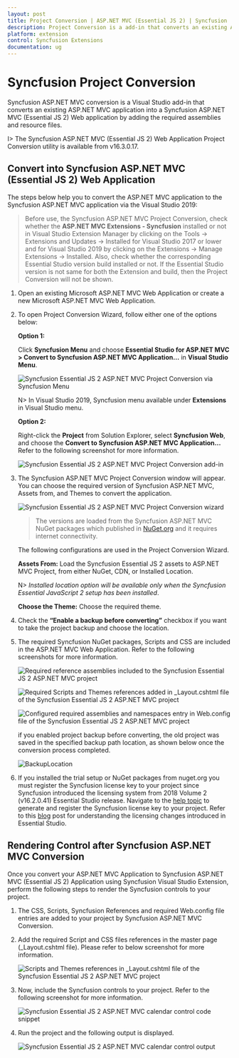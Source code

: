 ```yaml
---
layout: post
title: Project Conversion | ASP.NET MVC (Essential JS 2) | Syncfusion
description: Project Conversion is a add-in that converts an existing ASP.NET MVC project into a Syncfusion ASP.NET MVC project by adding required Essential JS 2 components
platform: extension
control: Syncfusion Extensions
documentation: ug
---
```


# Syncfusion Project Conversion

Syncfusion ASP.NET MVC conversion is a Visual Studio add-in that converts an existing ASP.NET MVC application into a Syncfusion ASP.NET MVC (Essential JS 2) Web application by adding the required assemblies and resource files.

I> The Syncfusion ASP.NET MVC (Essential JS 2) Web Application Project Conversion utility is available from v16.3.0.17. 

## Convert into Syncfusion ASP.NET MVC (Essential JS 2) Web Application 

The steps below help you to convert the ASP.NET MVC application to the Syncfusion ASP.NET MVC application via the Visual Studio 2019:

> Before use, the Syncfusion ASP.NET MVC Project Conversion, check whether the **ASP.NET MVC Extensions - Syncfusion** installed or not in Visual Studio Extension Manager by clicking on the Tools -> Extensions and Updates -> Installed for Visual Studio 2017 or lower and for Visual Studio 2019 by clicking on the Extensions -> Manage Extensions -> Installed. Also, check whether the corresponding Essential Studio version build installed or not. If the Essential Studio version is not same for both the Extension and build, then the Project Conversion will not be shown.

1. Open an existing Microsoft ASP.NET MVC Web Application or create a new Microsoft ASP.NET MVC Web Application. 

2. To open Project Conversion Wizard, follow either one of the options below:

   **Option 1:**  

    Click **Syncfusion Menu** and choose **Essential Studio for ASP.NET MVC > Convert to Syncfusion ASP.NET MVC Application…** in **Visual Studio Menu**.

   ![Syncfusion Essential JS 2 ASP.NET MVC Project Conversion via Syncfusion Menu](Project-Conversion_images/Syncfusion_Menu_ProjectConversion.png)

   N> In Visual Studio 2019, Syncfusion menu available under **Extensions** in Visual Studio menu.

   **Option 2:**  

   Right-click the **Project** from Solution Explorer, select **Syncfusion Web**, and choose the **Convert to Syncfusion ASP.NET MVC Application...** Refer to the following screenshot for more information.

   ![Syncfusion Essential JS 2 ASP.NET MVC Project Conversion add-in](Project-Conversion_images/Project-Conversion-img1.png)

3. The Syncfusion ASP.NET MVC Project Conversion window will appear. You can choose the required version of Syncfusion ASP.NET MVC, Assets from, and Themes to convert the application.

   ![Syncfusion Essential JS 2 ASP.NET MVC Project Conversion wizard](Project-Conversion_images/Project-Conversion-img2.png)

   > The versions are loaded from the Syncfusion ASP.NET MVC NuGet packages which published in [NuGet.org](https://www.nuget.org/packages?q=Tags%3A%22aspnetmvc%22syncfusion) and it requires internet connectivity.
   
   The following configurations are used in the Project Conversion Wizard.

   **Assets From:** Load the Syncfusion Essential JS 2 assets to ASP.NET MVC Project, from either NuGet, CDN, or Installed Location.  

   N> *Installed location option will be available only when the Syncfusion Essential JavaScript 2 setup has been installed*.   
   
   **Choose the Theme:** Choose the required theme.
   
4. Check the **“Enable a backup before converting”** checkbox if you want to take the project backup and choose the location.   

5. The required Syncfusion NuGet packages, Scripts and CSS are included in the ASP.NET MVC Web Application. Refer to the following screenshots for more information.

   ![Required reference assemblies included to the Syncfusion Essential JS 2 ASP.NET MVC project](Project-Conversion_images/Project-Conversion-img4.jpg)

   ![Required Scripts and Themes references added in _Layout.cshtml file of the Syncfusion Essential JS 2 ASP.NET MVC project](Project-Conversion_images/Project-Conversion-img5.jpg)
   
   ![Configured required assemblies and namespaces entry in Web.config file of the Syncfusion Essential JS 2 ASP.NET MVC project](Project-Conversion_images/Project-Conversion-img6.jpg)

   if you enabled project backup before converting, the old project was saved in the specified backup path location, as shown below once the conversion process completed.

    ![BackupLocation](Project-Conversion_images/BackupLocation.png)

6. If you installed the trial setup or NuGet packages from nuget.org you must register the Syncfusion license key to your project since Syncfusion introduced the licensing system from 2018 Volume 2 (v16.2.0.41) Essential Studio release. Navigate to the [help topic](https://help.syncfusion.com/common/essential-studio/licensing/license-key#how-to-generate-syncfusion-license-key) to generate and register the Syncfusion license key to your project. Refer to this [blog](https://blog.syncfusion.com/post/Whats-New-in-2018-Volume-2-Licensing-Changes-in-the-1620x-Version-of-Essential-Studio.aspx?_ga=2.11237684.1233358434.1587355730-230058891.1567654773) post for understanding the licensing changes introduced in Essential Studio.
   
## Rendering Control after Syncfusion ASP.NET MVC Conversion

Once you convert your ASP.NET MVC Application to Syncfusion ASP.NET MVC (Essential JS 2) Application using Syncfusion Visual Studio Extension, perform the following steps to render the Syncfusion controls to your project.

1. The CSS, Scripts, Syncfusion References and required Web.config file entries are added to your project by Syncfusion ASP.NET MVC Conversion.

2. Add the required Script and CSS files references in the master page (_Layout.cshtml file). Please refer to below screenshot for more information.

   ![Scripts and Themes references in _Layout.cshtml file of the Syncfusion Essential JS 2 ASP.NET MVC project](Project-Conversion_images\Project-Conversion-img7.jpg)

3. Now, include the Syncfusion controls to your project. Refer to the following screenshot for more information.

   ![Syncfusion Essential JS 2 ASP.NET MVC calendar control code snippet](Project-Conversion_images\Project-Conversion-img8.jpg)
   
4. Run the project and the following output is displayed.

   ![Syncfusion Essential JS 2 ASP.NET MVC calendar control output](Project-Conversion_images\Project-Conversion-img9.jpg)
   
   
   
